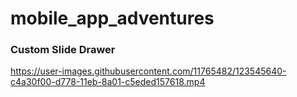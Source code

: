 # mobile_app_adventures


### Custom Slide Drawer
https://user-images.githubusercontent.com/11765482/123545640-c4a30f00-d778-11eb-8a01-c5eded157618.mp4
